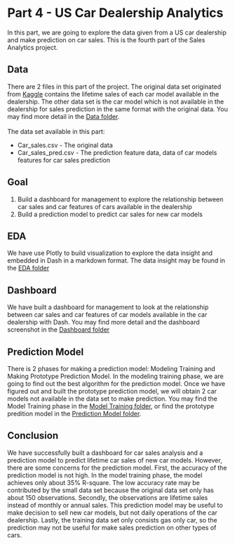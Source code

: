# Part 4 - US Car Dealership Analytics
In this part, we are going to explore the data given from a US car dealership and make prediction on car sales. This is the fourth part of the Sales Analytics project.

## Data
There are 2 files in this part of the project. The original data set originated from <a href="https://www.kaggle.com/hsinha53/car-sales">Kaggle</a> contains the lifetime sales of each car model available in the dealership. The other data set is the car model which is not available in the dealership for sales prediction in the same format with the original data. You may find more detail in the [Data folder](Data).
<br><br>
The data set available in this part:
* Car_sales.csv - The original data
* Car_sales_pred.csv - The prediction feature data, data of car models features for car sales prediction

## Goal
1. Build a dashboard for management to explore the relationship between car sales and car features of cars available in the dealership
2. Build a prediction model to predict car sales for new car models

## EDA
We have use Plotly to build visualization to explore the data insight and embedded in Dash in a markdown format. The data insight may be found in the [EDA folder](EDA)

## Dashboard
We have built a dashboard for management to look at the relationship between car sales and car features of car models available in the car dealership with Dash. You may find more detail and the dashboard screenshot in the [Dashboard folder](Dashboard)

## Prediction Model
There is 2 phases for making a prediction model: Modeling Training and Making Prototype Prediction Model. In the modeling training phase, we are going to find out the best algorithm for the prediction model. Once we have figured out and built the prototype prediction model, we will obtain 2 car models not available in the data set to make prediction. You may find the Model Training phase in the [Model Training folder](ModelTraining), or find the prototype predition model in the [Prediction Model folder](PredictionModel).

## Conclusion
We have successfully built a dashboard for car sales analysis and a prediction model to predict lifetime car sales of new car models. However, there are some concerns for the prediction model. First, the accuracy of the prediction model is not high. In the model training phase, the model achieves only about 35% R-square. The low accuracy rate may be contributed by the small data set because the original data set only has about 150 observations. Secondly, the observations are lifetime sales instead of monthly or annual sales. This prediction model may be useful to make decision to sell new car models, but not daily operations of the car dealership. Lastly, the training data set only consists gas only car, so the prediction may not be useful for make sales prediction on other types of cars. 